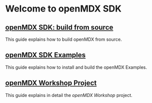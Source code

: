 # Welcome to openMDX SDK #

## [openMDX SDK: build from source](./BuildFromSource.md) ##
This guide explains how to build openMDX from source.

## [openMDX SDK Examples](./Examples.md) ##
This guide explains how to install and build the openMDX Examples.

## [openMDX Workshop Project](./Workshop.md) ##
This guide explains in detail the _openMDX Workshop_ project.
